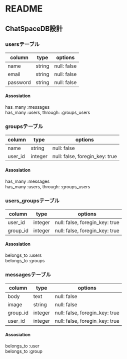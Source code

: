 # README

## ChatSpaceDB設計

### usersテーブル

| column   | type   | options     |
|----------|--------|-------------|
| name     | string | null: false |
| email    | string | null: false |
| password | string | null: false |

#### Assosiation
has_many :messages  
has_many :users, through: :groups_users


### groupsテーブル

| column  | type       | options                        |
|---------|------------|--------------------------------|
| name    | string     | null: false                    |
| user_id | integer    | null: false, foregin_key: true |

#### Assosiation
has_many :messages  
has_many :users, through: :groups_users


### users_groupsテーブル

| column   | type       | options                        |
|----------|------------|--------------------------------|
| user_id  | integer    | null: false, foregin_key: true |
| group_id | integer    | null: false, foregin_key: true |

#### Assosiation
belongs_to :users  
belongs_to :groups


### messagesテーブル

| column   | type       | options                        |
|----------|------------|--------------------------------|
| body     | text       | null: false                    |
| image    | string     | null: false                    |
| group_id | integer    | null: false, foregin_key: true |
| user_id  | integer    | null: false, foregin_key: true |

#### Assosiation
belongs_to :user  
belongs_to :group
